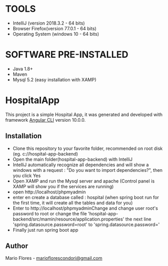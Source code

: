 # TOOLS

- IntelliJ (version 2018.3.2 - 64 bits)
- Browser Firefox(version 77.0.1 - 64 bits)
- Operating System (windows 10 - 64 bits)

# SOFTWARE PRE-INSTALLED

- Java 1.8+
- Maven
- Mysql 5.2 (easy installation with XAMP)

# HospitalApp

This project is a simple Hospital App, it was generated and developed with framework [Angular CLI](https://github.com/angular/angular-cli) version 10.0.0.

## Installation

- Clone this repository to your favorite folder, recommended on root disk (eg. c://hospital-app-backend)
- Open the main folder(hospital-app-backend) with IntelliJ
- IntelliJ automatically recognize all dependencies and will show a windows with a request : "Do you want to import dependencies?", then you click Yes
- Open XAMP and run the Mysql server and apache (Control panel is XAMP will show you if the services are running)
- open http://localhost/phpmyadmin
- enter en create a database called : hospital (when spring boot run for the first time, it will create all the tables and data for you)
- Enter to http://localhost/phpmyadminChange and change user root's password to root or change the file 'hospital-app-backend/src/mamin/resource/application.properties' the next line 'spring.datasource.password=root' to 'spring.datasource.password='
- Finally just run spring boot app

## Author

Mario Flores - marioflorescondori@gmail.com